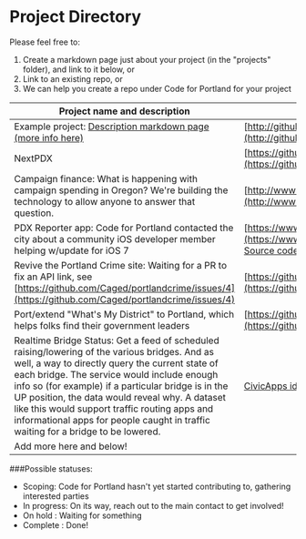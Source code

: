 Project Directory
=============

Please feel free to:

1. Create a markdown page just about your project (in the "projects" folder), and link to it below, or
2. Link to an existing repo, or 
3. We can help you create a repo under Code for Portland for your project

| Project name and description | Link | Main contact | Status |
| ---------------------------- | ---- | ------------ | ------ |
| Example project: [Description markdown page (more info here)](https://github.com/CodeForPortland/project-index/blob/master/projects/example_project.md) | [http://github.com/CodeForPortland/example](http://github.com/CodeForPortland/example) | [John Doe](mailto:johndoe@example.com) | In progress | 
| NextPDX | [https://github.com/reedlauber/next-transit](https://github.com/reedlauber/next-transit) | [Reed Lauber](mailto:reedlauber@gmail.com) | In progress | 
| Campaign finance: What is happening with campaign spending in Oregon? We're building the technology to allow anyone to answer that question. | [http://www.hackoregon.org/landing-1/](http://www.hackoregon.org/landing-1/) | [Catherine Nikolovski](mailto:catherine@hackoregon.org) | In progress |
| PDX Reporter app: Code for Portland contacted the city about a community iOS developer member helping w/update for iOS 7 | [https://www.portlandoregon.gov/bts/article/419529](https://www.portlandoregon.gov/bts/article/419529) [Source code](https://code.google.com/p/pdxiphoneapp/source/browse/#svn%2Ftrunk%2FPdxCitizenReport%20(OS)) | [@CodeForPortland](https://twitter.com/CodeforPortland) | Scoping |
| Revive the Portland Crime site: Waiting for a PR to fix an API link, see [https://github.com/Caged/portlandcrime/issues/4](https://github.com/Caged/portlandcrime/issues/4) | [https://github.com/Caged/portlandcrime](https://github.com/Caged/portlandcrime) | *Needs a project leader!* | Scoping | 
| Port/extend "What's My District" to Portland, which helps folks find their government leaders | [https://github.com/openlexington/WhatsMyDistrict](https://github.com/openlexington/WhatsMyDistrict) | *Needs a project leader!* | Scoping | 
| Realtime Bridge Status: Get a feed of scheduled raising/lowering of the various bridges. And as well, a way to directly query the current state of each bridge. The service would include enough info so (for example) if a particular bridge is in the UP position, the data would reveal why. A dataset like this would support traffic routing apps and informational apps for people caught in traffic waiting for a bridge to be lowered. | [CivicApps idea](http://www.civicapps.org/ideas/realtime-bridge-status-feed-or-dataset) | ? | Scoping |
| Add more here and below! | | | | 

###Possible statuses:
* Scoping: Code for Portland hasn't yet started contributing to, gathering interested parties
* In progress: On its way, reach out to the main contact to get involved!
* On hold : Waiting for something
* Complete : Done!
